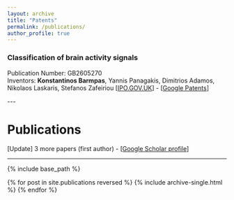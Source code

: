 ```yaml
---
layout: archive
title: "Patents"
permalink: /publications/
author_profile: true
---
```


### Classification of brain activity signals 
Publication Number: GB2605270 <br />
Inventors: **Konstantinos Barmpas**, Yannis Panagakis, Dimitrios Adamos, Nikolaos Laskaris, Stefanos Zafeiriou
[[IPO.GOV.UK](https://www.ipo.gov.uk/p-ipsum/Case/PublicationNumber/GB2605270)] - [[Google Patents](https://patents.google.com/patent/GB2605270A/en?oq=GB2605270A)]

--- <br />
# Publications

[Update] 3 more papers (first author) - [[Google Scholar profile](https://scholar.google.com/citations?user=JkRlsiQAAAAJ&hl=el&oi=ao)]

---

{% include base_path %}

{% for post in site.publications reversed %}
  {% include archive-single.html %}
{% endfor %}
